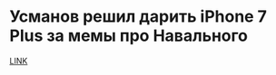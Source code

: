 # Усманов решил дарить iPhone 7 Plus за мемы про Навального



[LINK](https://varlamov.ru/2396047.html)